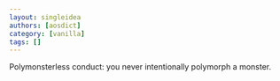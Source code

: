 ```yaml
---
layout: singleidea
authors: [aosdict]
category: [vanilla]
tags: []
---
```

Polymonsterless conduct: you never intentionally polymorph a monster.
